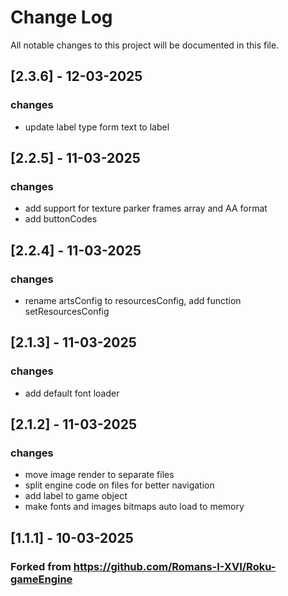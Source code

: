 # Change Log
All notable changes to this project will be documented in this file.

## [2.3.6] - 12-03-2025
### changes
- update label type form text to label

## [2.2.5] - 11-03-2025
### changes
- add support for texture parker frames array and AA format
- add buttonCodes

## [2.2.4] - 11-03-2025
### changes
- rename artsConfig to resourcesConfig, add function setResourcesConfig

## [2.1.3] - 11-03-2025
### changes
- add default font loader

## [2.1.2] - 11-03-2025
### changes
- move image render to separate files
- split engine code on files for better navigation
- add label to game object
- make fonts and images bitmaps auto load to memory

## [1.1.1] - 10-03-2025
### Forked from https://github.com/Romans-I-XVI/Roku-gameEngine